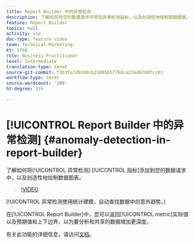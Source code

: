 ```yaml
---
title: Report Builder 中的异常检测
description: 了解如何向您的数据请求中添加异常检测指标，以及创造性地绘制数据图表。
feature: Report Builder
topics: null
activity: use
doc-type: feature video
team: Technical Marketing
kt: 1768
role: Business Practitioner
level: Intermediate
translation-type: tm+mt
source-git-commit: f3b3fa7d91b0cb21005b57768ca23ed6700fcc03
workflow-type: tm+mt
source-wordcount: '109'
ht-degree: 31%

---
```



# [!UICONTROL Report Builder 中的异常检测] {#anomaly-detection-in-report-builder}

了解如何将[!UICONTROL 异常检测] [!UICONTROL 指标]添加到您的数据请求中，以及创造性地绘制数据图表。

>[!VIDEO](https://video.tv.adobe.com/v/23543/?quality=12)

[!UICONTROL 异常检测使用统计建模，自动查找数据中的意外趋势。]

在[!UICONTROL Report Builder]中，您可以返回[!UICONTROL metric]实际值以及预期值和上下边界，以为要分析和共享的数据增加更深度。

有关此功能的详细信息，请访问[文档](https://marketing.adobe.com/resources/help/en_US/arb/anomaly_detection.html)。
